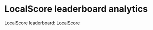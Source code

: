 # LocalScore leaderboard analytics

LocalScore leaderboard: [LocalScore](https://www.localscore.ai/latest)

